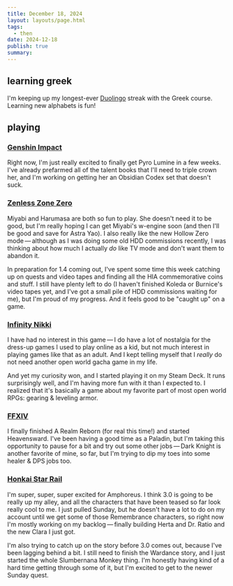 ```yaml
---
title: December 18, 2024
layout: layouts/page.html
tags:
  - then
date: 2024-12-18
publish: true
summary: 
---
```

## learning greek
I'm keeping up my longest-ever [Duolingo](https://www.duolingo.com/profile/jilliangmeehan) streak with the Greek course. Learning new alphabets is fun!

## playing
### [Genshin Impact](../../games/Genshin%20Impact/index.md)
Right now, I'm just really excited to finally get Pyro Lumine in a few weeks. I've already prefarmed all of the talent books that I'll need to triple crown her, and I'm working on getting her an Obsidian Codex set that doesn't suck. 

### [Zenless Zone Zero](../../games/playing/Zenless%20Zone%20Zero/index.md)
Miyabi and Harumasa are both so fun to play. She doesn't need it to be good, but I'm really hoping I can get Miyabi's w-engine soon (and then I'll be good and save for Astra Yao). I also really like the new Hollow Zero mode — although as I was doing some old HDD commissions recently, I was thinking about how much I actually *do* like TV mode and don't want them to abandon it. 

In preparation for 1.4 coming out, I've spent some time this week catching up on quests and video tapes and finding all the HIA commemorative coins and stuff. I still have plenty left to do (I haven't finished Koleda or Burnice's video tapes yet, and I've got a small pile of HDD commissions waiting for me), but I'm proud of my progress. And it feels good to be "caught up" on a game.

### [Infinity Nikki](../../games/playing/Infinity%20Nikki/index.md)
I have had no interest in this game — I do have a lot of nostalgia for the dress-up games I used to play online as a kid, but not much interest in playing games like that as an adult. And I kept telling myself that I *really* do not need another open world gacha game in my life. 

And yet my curiosity won, and I started playing it on my Steam Deck. It runs surprisingly well, and I'm having more fun with it than I expected to. I realized that it's basically a game about my favorite part of most open world RPGs: gearing & leveling armor.

### [FFXIV](../../games/playing/FFXIV/index.md)
I finally finished A Realm Reborn (for real this time!) and started Heavensward. I've been having a good time as a Paladin, but I'm taking this opportunity to pause for a bit and try out some other jobs — Dark Knight is another favorite of mine, so far, but I'm trying to dip my toes into some healer & DPS jobs too. 

### [Honkai Star Rail](../../games/playing/Honkai%20Star%20Rail/index.md)
I'm super, super, super excited for Amphoreus. I think 3.0 is going to be really up my alley, and all the characters that have been teased so far look really cool to me. I just pulled Sunday, but he doesn't have a lot to do on my account until we get some of those Remembrance characters, so right now I'm mostly working on my backlog — finally building Herta and Dr. Ratio and the new Clara I just got.

I'm also trying to catch up on the story before 3.0 comes out, because I've been lagging behind a bit. I still need to finish the Wardance story, and I just started the whole Slumbernana Monkey thing. I'm honestly having kind of a hard time getting through some of it, but I'm excited to get to the newer Sunday quest.